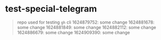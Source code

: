 # test-special-telegram

> repo used for testing `gh` cli
1624879752: some change
1624881678: some change
1624881849: some change
1624882112: some change
1624886679: some change
1624909390: some change
